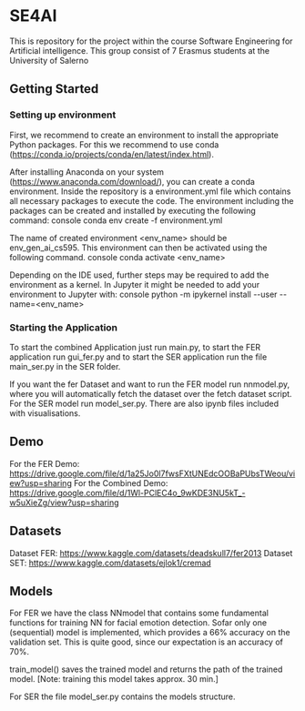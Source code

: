 # SE4AI
This is repository for the project within the course Software Engineering for Artificial intelligence. This group consist of 7 Erasmus students at the University of Salerno

## Getting Started

### Setting up environment
First, we recommend to create an environment to install the appropriate Python packages. For this we recommend to use conda (https://conda.io/projects/conda/en/latest/index.html). 

After installing Anaconda on your system (https://www.anaconda.com/download/), you can create a conda environment. Inside the repository is a environment.yml file which contains all necessary packages to execute the code. The environment including the packages can be created and installed by executing the following command: 
console
conda env create -f environment.yml
 

The name of created environment <env_name> should be env_gen_ai_cs595. This environment can then be activated using the following command. 
console
conda activate <env_name>
 

Depending on the IDE used, further steps may be required to add the environment as a kernel. In Jupyter it might be needed to add your environment to Jupyter with:
console
python -m ipykernel install --user --name=<env_name>

### Starting the Application

To start the combined Application just run main.py, to start the FER application run gui_fer.py and to start the SER application run the file main_ser.py in the SER folder. 

If you want the fer Dataset and want to run the FER model run nnmodel.py, where you will automatically fetch the dataset over the fetch dataset script. For the SER model run model_ser.py. There are also ipynb files included with visualisations. 

## Demo

For the FER Demo: https://drive.google.com/file/d/1a25Jo0l7fwsFXtUNEdcOOBaPUbsTWeou/view?usp=sharing
For the Combined Demo: https://drive.google.com/file/d/1Wl-PClEC4o_9wKDE3NU5kT_-w5uXieZg/view?usp=sharing


## Datasets

Dataset FER: https://www.kaggle.com/datasets/deadskull7/fer2013
Dataset SET: https://www.kaggle.com/datasets/ejlok1/cremad

  
## Models

For FER we have the class NNmodel that contains some fundamental functions for training NN for facial emotion detection. 
Sofar only one (sequential) model is implemented, which provides a 66% accuracy on the validation set. This is 
quite good, since our expectation is an accuracy of 70%. 

train_model() saves the trained model and returns the path of the trained model.
[Note: training this model takes approx. 30 min.]
  
For SER the file model_ser.py contains the models structure.

